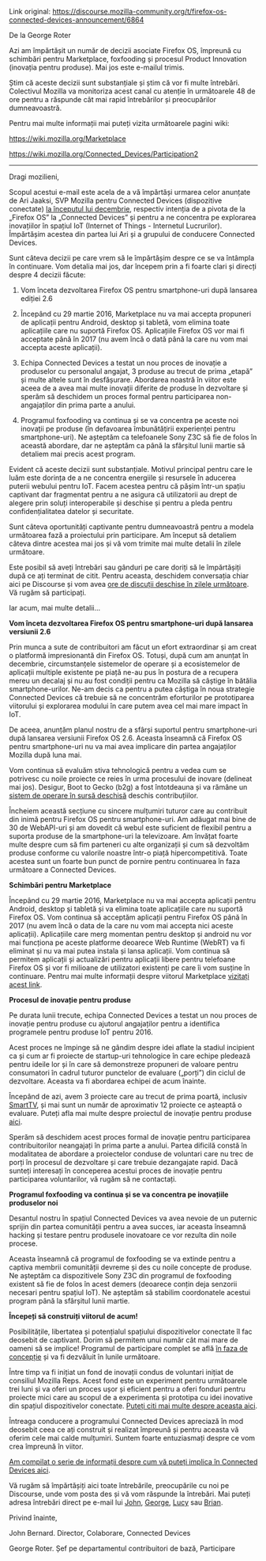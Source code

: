 Link original: https://discourse.mozilla-community.org/t/firefox-os-connected-devices-announcement/6864

De la George Roter

Azi am împărtășit un număr de decizii asociate Firefox OS, împreună cu schimbări pentru Marketplace, foxfooding și procesul Product Innovation (inovația pentru produse). Mai jos este e-mailul trimis.

Știm că aceste decizii sunt substanțiale și știm că vor fi multe întrebări. Colectivul Mozilla va monitoriza acest canal cu atenție în următoarele 48 de ore pentru a răspunde cât mai rapid întrebărilor și preocupărilor dumneavoastră.

Pentru mai multe informații mai puteți vizita următoarele pagini wiki:

https://wiki.mozilla.org/Marketplace

https://wiki.mozilla.org/Connected_Devices/Participation2

---

Dragi mozilieni,

Scopul acestui e-mail este acela de a vă împărtăși urmarea celor anunțate de Ari Jaaksi, SVP Mozilla pentru Connected Devices (dispozitive conectate) [la începutul lui decembrie](https://blog.mozilla.org/blog/2015/12/09/firefox-os-pivot-to-connected-devices/), respectiv intenția de a pivota de la „Firefox OS” la „Connected Devices” și pentru a ne concentra pe explorarea inovațiilor în spațiul IoT (Internet of Things - Internetul Lucrurilor). Împărtășim acestea din partea lui Ari și a grupului de conducere Connected Devices.

Sunt câteva decizii pe care vrem să le împărtășim despre ce se va întâmpla în continuare. Vom detalia mai jos, dar începem prin a fi foarte clari și direcți despre 4 decizii făcute:

1. Vom înceta dezvoltarea Firefox OS pentru smartphone-uri după lansarea ediției 2.6

2. Începând cu 29 martie 2016, Marketplace nu va mai accepta propuneri de aplicații pentru Android, desktop și tabletă, vom elimina toate aplicațiile care nu suportă Firefox OS. Aplicațiile Firefox OS vor mai fi acceptate până în 2017 (nu avem încă o dată până la care nu vom mai accepta aceste aplicații).

3. Echipa Connected Devices a testat un nou proces de inovație a produselor cu personalul angajat, 3 produse au trecut de prima „etapă” și multe altele sunt în desfășurare. Abordarea noastră în viitor este aceea de a avea mai multe inovații diferite de produse în dezvoltare și sperăm să deschidem un proces formal pentru participarea non-angajaților din prima parte a anului.

4. Programul foxfooding va continua și se va concentra pe aceste noi inovații pe produse (în defavoarea îmbunătățirii experienței pentru smartphone-uri). Ne așteptăm ca telefoanele Sony Z3C să fie de folos în această abordare, dar ne așteptăm ca până la sfârșitul lunii martie să detaliem mai precis acest program.

Evident că aceste decizii sunt substanțiale. Motivul principal pentru care le luăm este dorința de a ne concentra energiile și resursele în aducerea puterii webului pentru IoT. Facem acestea pentru că pășim într-un spațiu captivant dar fragmentat pentru a ne asigura că utilizatorii au drept de alegere prin soluți interoperabile și deschise și pentru a pleda pentru confidențialitatea datelor și securitate.

Sunt câteva oportunități captivante pentru dumneavoastră pentru a modela următoarea fază a proiectului prin participare. Am început să detaliem câteva dintre acestea mai jos și vă vom trimite mai multe detalii în zilele următoare.

Este posibil să aveți întrebări sau gânduri pe care doriți să le împărtășiți după ce ați terminat de citit. Pentru aceasta, deschidem conversația chiar aici pe Discourse și vom avea [ore de discuții deschise în zilele următoare](https://wiki.mozilla.org/Connected_Devices/Participation#Upcoming_Office_Hours). Vă rugăm să participați.

Iar acum, mai multe detalii...

**Vom înceta dezvoltarea Firefox OS pentru smartphone-uri după lansarea versiunii 2.6**

Prin munca a sute de contribuitori am făcut un efort extraordinar și am creat o platformă impresionantă din Firefox OS. Totuși, după cum am anunțat în decembrie, circumstanțele sistemelor de operare și a ecosistemelor de aplicații multiple existente pe piață ne-au pus în postura de a recupera mereu un decalaj și nu au fost condiții pentru ca Mozilla să câștige în bătălia smartphone-urilor. Ne-am decis ca pentru a putea câștiga în noua strategie Connected Devices că trebuie să ne concentrăm eforturilor pe prototiparea viitorului și explorarea modului în care putem avea cel mai mare impact în IoT.

De aceea, anunțăm planul nostru de a sfârși suportul pentru smartphone-uri după lansarea versiunii Firefox OS 2.6. Aceasta înseamnă că Firefox OS pentru smartphone-uri nu va mai avea implicare din partea angajaților Mozilla după luna mai.

Vom continua să evaluăm stiva tehnologică pentru a vedea cum se potrivesc cu noile proiecte ce reies în urma procesului de inovare (delineat mai jos). Desigur, Boot to Gecko (b2g) a fost întotdeauna și va rămâne un [sistem de operare în sursă deschisă](https://github.com/mozilla-b2g) deschis contribuțiilor.

Încheiem această secțiune cu sincere mulțumiri tuturor care au contribuit din inimă pentru Firefox OS pentru smartphone-uri. Am adăugat mai bine de 30 de WebAPI-uri și am dovedit că webul este suficient de flexibil pentru a suporta produse de la smartphone-uri la televizoare. Am învățat foarte multe despre cum să fim parteneri cu alte organizații și cum să dezvoltăm produse conforme cu valorile noastre într-o piață hipercompetitivă. Toate acestea sunt un foarte bun punct de pornire pentru continuarea în faza următoare a Connected Devices.

**Schimbări pentru Marketplace**

Începând cu 29 martie 2016, Marketplace nu va mai accepta aplicații pentru Android, desktop și tabletă și va elimina toate aplicațiile care nu suportă Firefox OS. Vom continua să acceptăm aplicații pentru Firefox OS până în 2017 (nu avem încă o data de la care nu vom mai accepta nici aceste aplicații). Aplicațiile care merg momentan pentru desktop și android nu vor mai funcționa pe aceste platforme deoarece Web Runtime (WebRT) va fi eliminat și nu va mai putea instala și lansa aplicații. Vom continua să permitem aplicații și actualizări pentru aplicații libere pentru telefoane Firefox OS și vor fi milioane de utilizatori existenți pe care îi vom susține în continuare. Pentru mai multe informații despre viitorul Marketplace [vizitați acest link](https://wiki.mozilla.org/Marketplace).

**Procesul de inovație pentru produse**

Pe durata lunii trecute, echipa Connected Devices a testat un nou proces de inovație pentru produse cu ajutorul angajaților pentru a identifica programele pentru produse IoT pentru 2016.

Acest proces ne împinge să ne gândim despre idei aflate la stadiul incipient ca și cum ar fi proiecte de startup-uri tehnologice în care echipe pledează pentru ideile lor și în care să demonstreze propuneri de valoare pentru consumatori în cadrul tuturor punctelor de evaluare („porți”) din ciclul de dezvoltare. Aceasta va fi abordarea echipei de acum înainte.

Începând de azi, avem 3 proiecte care au trecut de prima poartă, inclusiv [SmartTV](https://wiki.mozilla.org/Firefox_OS/Smart_TV), și mai sunt un număr de aproximativ 12 proiecte ce așteaptă o evaluare. Puteți afla mai multe despre proiectul de inovație pentru produse [aici](https://wiki.mozilla.org/Connected_Devices/Product_Innovation_Process).

Sperăm să deschidem acest proces formal de inovație pentru participarea contribuitorilor neangajați în prima parte a anului. Partea dificilă constă în modalitatea de abordare a proiectelor conduse de voluntari care nu trec de porți în procesul de dezvoltare și care trebuie dezangajate rapid. Dacă sunteți interesați în conceperea acestui proces de inovație pentru participarea voluntarilor, vă rugăm să ne contactați.

**Programul foxfooding va continua și se va concentra pe inovațiile produselor noi**

Desantul nostru în spațiul Connected Devices va avea nevoie de un puternic sprijin din partea comunității pentru a avea succes, iar aceasta înseamnă hacking și testare pentru produsele inovatoare ce vor rezulta din noile procese.

Aceasta înseamnă că programul de foxfooding se va extinde pentru a captiva membrii comunității devreme și des cu noile concepte de produse. Ne așteptăm ca dispozitivele Sony Z3C din programul de foxfooding existent să fie de folos în acest demers (deoarece conțin deja senzorii necesari pentru spațiul IoT). Ne așteptăm să stabilim coordonatele acestui program până la sfârșitul lunii martie.

**Începeți să construiți viitorul de acum!**

Posibilitățile, libertatea și potențialul spațiului dispozitivelor conectate îl fac deosebit de captivant. Dorim să permitem unui număr cât mai mare de oameni să se implice! Programul de participare complet se află [în faza de concepție](https://github.com/mozilla/participation-org/issues/286) și va fi dezvăluit în lunile următoare.

Între timp va fi inițiat un fond de inovații condus de voluntari inițiat de consiliul Mozilla Reps. Acest fond este un experiment pentru următoarele trei luni și va oferi un proces ușor și eficient pentru a oferi fonduri pentru proiecte mici care au scopul de a experimenta și prototipa cu idei inovative din spațiul dispozitivelor conectate. [Puteți citi mai multe despre aceasta aici](https://wiki.mozilla.org/Connected_Devices/Participation/Reps_Innovation_Fund).

Întreaga conducere a programului Connected Devices apreciază în mod deosebit ceea ce ați construit și realizat împreună și pentru aceasta vă oferim cele mai calde mulțumiri. Suntem foarte entuziasmați despre ce vom crea împreună în viitor.

[Am compilat o serie de informații despre cum vă puteți implica în Connected Devices aici](https://wiki.mozilla.org/Connected_Devices/Participation).

Vă rugăm să împărtășiți aici toate întrebările, preocupările cu noi pe Discourse, unde vom posta des și vă vom răspunde la întrebări. Mai puteți adresa întrebări direct pe e-mail lui [John](https://mozillians.org/en-US/u/jbernard/), [George](https://mozillians.org/en-US/u/geroter/), [Lucy](https://mozillians.org/en-US/u/lucyeoh/) sau [Brian](https://mozillians.org/en-US/u/kinger/).

Privind înainte,

John Bernard. Director, Colaborare, Connected Devices

George Roter. Șef pe departamentul contribuitori de bază, Participare
